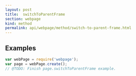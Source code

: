 ```yaml
---
layout: post
title:  switchToParentFrame
section: webpage
kind: method
permalink: api/webpage/method/switch-to-parent-frame.html
---
```


## Examples

```javascript
var webPage = require('webpage');
var page = webPage.create();
// @TODO: Finish page.switchToParentFrame example.
```








